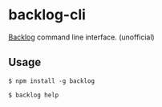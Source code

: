 backlog-cli
==============================================================================

[Backlog](http://www.backlog.jp/) command line interface. (unofficial)

Usage
------------------------------------------------------------------------------

    $ npm install -g backlog

    $ backlog help

